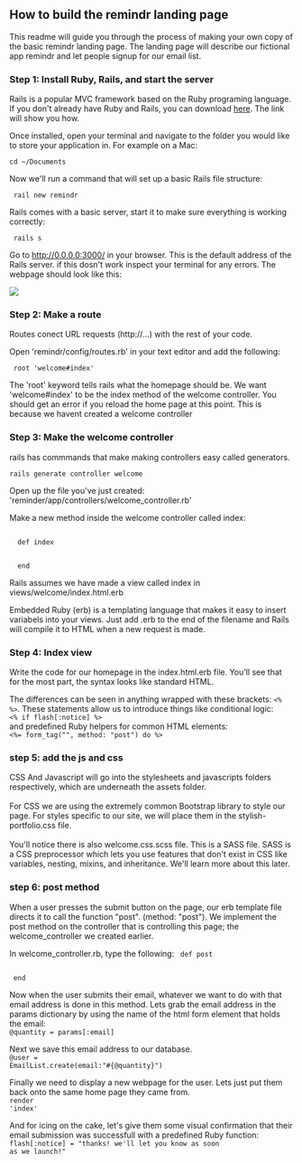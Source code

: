 ## How to build the remindr landing page

This readme will guide you through the process of making your own copy of the basic remindr landing page. The landing page will describe our fictional app remindr and let people signup for our email list.


### Step 1: Install Ruby, Rails, and start the server
Rails is a popular MVC framework based on the Ruby programing language. If you don't already have Ruby and Rails, you can download <a href="http://installrails.com/"> here</a>. The link will show you how.

Once installed, open your terminal and navigate to the folder you would like to store your application in. For example on a Mac:

<code>cd ~/Documents </code>

Now we'll run a command that will set up a basic Rails file structure:

<code> rail new remindr </code>

Rails comes with a basic server, start it to make sure everything is working correctly:

<code> rails s </code>

Go to <a href="http://0.0.0.0:3000/"> http://0.0.0.0:3000/ </a> in your browser. This is the default address of the Rails server. if this dosn't work inspect your terminal for any errors. The webpage should look like this:

<img src="http://guides.rubyonrails.org/images/getting_started/rails_welcome.png">

### Step 2: Make a route

Routes conect URL requests (http://...) with the rest of your code.

Open 'remindr/config/routes.rb' in your text editor and add the following:

<code> root 'welcome#index' </code>

The 'root' keyword tells rails what the homepage should be. We want 'welcome#index' to be the index method of the welcome controller. You should get an error if you reload the home page at this point. This is because we havent created a welcome controller



### Step 3: Make the welcome controller

rails has commmands that make making controllers easy called generators. 

<code>rails generate controller welcome</code>

Open up the file you've just created: 'reminder/app/controllers/welcome_controller.rb'

Make a new method inside the welcome controller called index:

<code>
  def index </br> </br>
  end
</code>

Rails assumes we have made a view called index in views/welcome/index.html.erb

Embedded Ruby (erb) is a templating language that makes it easy to insert variabels into your views. Just add .erb to the end of the filename and Rails will compile it to HTML when a new request is made.


### Step 4: Index view
Write the code for our homepage in the index.html.erb file. You'll see that for the most part, the syntax looks like standard HTML. 

The differences can be seen in anything wrapped with these brackets: <code><% %></code>. These statements allow us to introduce things like conditional logic:<br>
<code><% if flash[:notice] %> </code> <br>
and predefined Ruby helpers for common HTML elements:<br> 
<code><%= form_tag("", method: "post") do %> </code>

### step 5: add the js and css

CSS And Javascript will go into the stylesheets and javascripts folders respectively, which are underneath the assets folder.<br><br> 
For CSS we are using the extremely common Bootstrap library to style our page. 
For styles specific to our site, we will place them in the stylish-portfolio.css file.
<br><br>
You'll notice there is also welcome.css.scss file. This is a SASS file. SASS is a CSS preprocessor which lets you use features that don't exist in CSS like variables, nesting, mixins, and inheritance. We'll learn more about this later.



### step 6: post method
When a user presses the submit button on the page, our erb template file directs it to call the function "post". (method: "post"). We implement the post method on the controller that is controlling this page; the welcome_controller we created earlier. 

In welcome_controller.rb, type the following:
<code>
  def post </br> </br>
  end
</code>

Now when the user submits their email, whatever we want to do with that email address is done in this method. Lets grab the email address in the params dictionary by using the name of the html form element that holds the email:
<br><code>@quantity = params[:email]</code>

Next we save this email address to our database.
<br><code>@user = EmailList.create(email:"#{@quantity}")</code>

Finally we need to display a new webpage for the user. Lets just put them back onto the same home page they came from.
<br><code>render 'index'</code>

And for icing on the cake, let's give them some visual confirmation that their email submission was successfull with a predefined Ruby function:
<br><code>flash[:notice] = "thanks! we'll let you know as soon as we launch!"</code>






